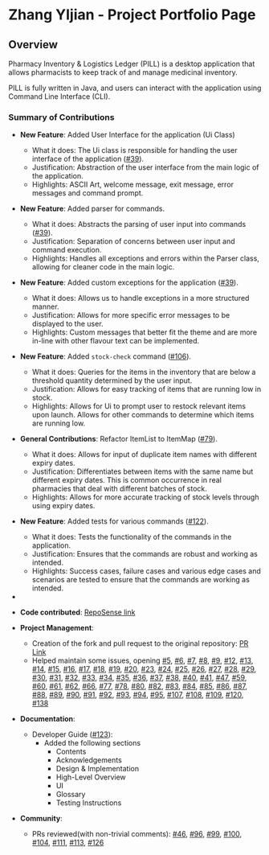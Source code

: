 # Zhang YIjian - Project Portfolio Page

## Overview
Pharmacy Inventory & Logistics Ledger (PILL) is a desktop application that allows
pharmacists to keep track of and manage medicinal inventory.

PILL is fully written in Java, and users can interact with the application using
Command Line Interface (CLI).

### Summary of Contributions

- **New Feature**: Added User Interface for the application (Ui Class)
    - What it does: The Ui class is responsible for handling the user interface of the application ([#39](https://github.com/AY2425S1-CS2113-W14-4/tp/pull/39)).
    - Justification: Abstraction of the user interface from the main logic of the application.
    - Highlights: ASCII Art, welcome message, exit message, error messages and command prompt.
- **New Feature**: Added parser for commands.
    - What it does: Abstracts the parsing of user input into commands ([#39](https://github.com/AY2425S1-CS2113-W14-4/tp/pull/39)).
    - Justification: Separation of concerns between user input and command execution.
    - Highlights: Handles all exceptions and errors within the Parser class, allowing for cleaner code in the main logic.
- **New Feature**: Added custom exceptions for the application ([#39](https://github.com/AY2425S1-CS2113-W14-4/tp/pull/39)).
    - What it does: Allows us to handle exceptions in a more structured manner.
    - Justification: Allows for more specific error messages to be displayed to the user.
    - Highlights: Custom messages that better fit the theme and are more in-line with other flavour text can be implemented.
- **New Feature**: Added `stock-check` command ([#106](https://github.com/AY2425S1-CS2113-W14-4/tp/pull/106)).
    - What it does: Queries for the items in the inventory that are below a threshold quantity determined by the user input.
    - Justification: Allows for easy tracking of items that are running low in stock.
    - Highlights: Allows for Ui to prompt user to restock relevant items upon launch. Allows for other commands to determine which items are running low.
- **General Contributions**: Refactor ItemList to ItemMap ([#79](https://github.com/AY2425S1-CS2113-W14-4/tp/pull/79)).
    - What it does: Allows for input of duplicate item names with different expiry dates.
    - Justification: Differentiates between items with the same name but different expiry dates. This is common occurrence in real pharmacies that deal with different batches of stock.
    - Highlights: Allows for more accurate tracking of stock levels through using expiry dates.
- **New Feature**: Added tests for various commands ([#122](https://github.com/AY2425S1-CS2113-W14-4/tp/pull/122)).
    - What it does: Tests the functionality of the commands in the application.
    - Justification: Ensures that the commands are robust and working as intended.
    - Highlights: Success cases, failure cases and various edge cases and scenarios are tested to ensure that the commands are working as intended.
- 
- **Code contributed**: [RepoSense link](https://nus-cs2113-ay2425s1.github.io/tp-dashboard/?search=yijiano&sort=groupTitle&sortWithin=title&timeframe=commit&mergegroup=&groupSelect=groupByRepos&breakdown=true&checkedFileTypes=docs~functional-code~test-code~other&since=2024-09-20&tabOpen=true&tabType=authorship&tabAuthor=yijiano&tabRepo=AY2425S1-CS2113-W14-4%2Ftp%5Bmaster%5D&authorshipIsMergeGroup=false&authorshipFileTypes=docs~functional-code~test-code~other&authorshipIsBinaryFileTypeChecked=false&authorshipIsIgnoredFilesChecked=false)
- **Project Management**:
    - Creation of the fork and pull request to the original repository: [PR Link](https://github.com/nus-cs2113-AY2425S1/tp/pull/28)
    - Helped maintain some issues, opening
      [#5](https://github.com/AY2425S1-CS2113-W14-4/tp/issues/5),
      [#6](https://github.com/AY2425S1-CS2113-W14-4/tp/issues/6),
      [#7](https://github.com/AY2425S1-CS2113-W14-4/tp/issues/7),
      [#8](https://github.com/AY2425S1-CS2113-W14-4/tp/issues/8),
      [#9](https://github.com/AY2425S1-CS2113-W14-4/tp/issues/9),
      [#12](https://github.com/AY2425S1-CS2113-W14-4/tp/issues/12),
      [#13](https://github.com/AY2425S1-CS2113-W14-4/tp/issues/13),
      [#14](https://github.com/AY2425S1-CS2113-W14-4/tp/issues/14),
      [#15](https://github.com/AY2425S1-CS2113-W14-4/tp/issues/15),
      [#16](https://github.com/AY2425S1-CS2113-W14-4/tp/issues/16),
      [#17](https://github.com/AY2425S1-CS2113-W14-4/tp/issues/17),
      [#18](https://github.com/AY2425S1-CS2113-W14-4/tp/issues/18),
      [#19](https://github.com/AY2425S1-CS2113-W14-4/tp/issues/19),
      [#20](https://github.com/AY2425S1-CS2113-W14-4/tp/issues/20),
      [#23](https://github.com/AY2425S1-CS2113-W14-4/tp/issues/23),
      [#24](https://github.com/AY2425S1-CS2113-W14-4/tp/issues/24),
      [#25](https://github.com/AY2425S1-CS2113-W14-4/tp/issues/25),
      [#26](https://github.com/AY2425S1-CS2113-W14-4/tp/issues/26),
      [#27](https://github.com/AY2425S1-CS2113-W14-4/tp/issues/27),
      [#28](https://github.com/AY2425S1-CS2113-W14-4/tp/issues/28),
      [#29](https://github.com/AY2425S1-CS2113-W14-4/tp/issues/29),
      [#30](https://github.com/AY2425S1-CS2113-W14-4/tp/issues/30),
      [#31](https://github.com/AY2425S1-CS2113-W14-4/tp/issues/31),
      [#32](https://github.com/AY2425S1-CS2113-W14-4/tp/issues/32),
      [#33](https://github.com/AY2425S1-CS2113-W14-4/tp/issues/33),
      [#34](https://github.com/AY2425S1-CS2113-W14-4/tp/issues/34),
      [#35](https://github.com/AY2425S1-CS2113-W14-4/tp/issues/35),
      [#36](https://github.com/AY2425S1-CS2113-W14-4/tp/issues/36),
      [#37](https://github.com/AY2425S1-CS2113-W14-4/tp/issues/37),
      [#38](https://github.com/AY2425S1-CS2113-W14-4/tp/issues/38),
      [#40](https://github.com/AY2425S1-CS2113-W14-4/tp/issues/40),
      [#41](https://github.com/AY2425S1-CS2113-W14-4/tp/issues/41),
      [#47](https://github.com/AY2425S1-CS2113-W14-4/tp/issues/47),
      [#59](https://github.com/AY2425S1-CS2113-W14-4/tp/issues/59),
      [#60](https://github.com/AY2425S1-CS2113-W14-4/tp/issues/60),
      [#61](https://github.com/AY2425S1-CS2113-W14-4/tp/issues/61),
      [#62](https://github.com/AY2425S1-CS2113-W14-4/tp/issues/62),
      [#66](https://github.com/AY2425S1-CS2113-W14-4/tp/issues/66),
      [#77](https://github.com/AY2425S1-CS2113-W14-4/tp/issues/77),
      [#78](https://github.com/AY2425S1-CS2113-W14-4/tp/issues/78),
      [#80](https://github.com/AY2425S1-CS2113-W14-4/tp/issues/80),
      [#82](https://github.com/AY2425S1-CS2113-W14-4/tp/issues/82),
      [#83](https://github.com/AY2425S1-CS2113-W14-4/tp/issues/83),
      [#84](https://github.com/AY2425S1-CS2113-W14-4/tp/issues/84),
      [#85](https://github.com/AY2425S1-CS2113-W14-4/tp/issues/85),
      [#86](https://github.com/AY2425S1-CS2113-W14-4/tp/issues/86),
      [#87](https://github.com/AY2425S1-CS2113-W14-4/tp/issues/87),
      [#88](https://github.com/AY2425S1-CS2113-W14-4/tp/issues/88),
      [#89](https://github.com/AY2425S1-CS2113-W14-4/tp/issues/89),
      [#90](https://github.com/AY2425S1-CS2113-W14-4/tp/issues/90),
      [#91](https://github.com/AY2425S1-CS2113-W14-4/tp/issues/91),
      [#92](https://github.com/AY2425S1-CS2113-W14-4/tp/issues/92),
      [#93](https://github.com/AY2425S1-CS2113-W14-4/tp/issues/93),
      [#94](https://github.com/AY2425S1-CS2113-W14-4/tp/issues/94),
      [#95](https://github.com/AY2425S1-CS2113-W14-4/tp/issues/95),
      [#107](https://github.com/AY2425S1-CS2113-W14-4/tp/issues/107),
      [#108](https://github.com/AY2425S1-CS2113-W14-4/tp/issues/108),
      [#109](https://github.com/AY2425S1-CS2113-W14-4/tp/issues/109),
      [#120](https://github.com/AY2425S1-CS2113-W14-4/tp/issues/120),
      [#138](https://github.com/AY2425S1-CS2113-W14-4/tp/issues/138)
      
- **Documentation**:
    - Developer Guide ([#123](https://github.com/AY2425S1-CS2113-W14-4/tp/pull/123)):
      - Added the following sections
        - Contents
        - Acknowledgements
        - Design & Implementation
        - High-Level Overview
        - UI
        - Glossary
        - Testing Instructions
- **Community**:
    - PRs reviewed(with non-trivial comments):
      [#46](https://github.com/AY2425S1-CS2113-W14-4/tp/pull/46),
      [#96](https://github.com/AY2425S1-CS2113-W14-4/tp/pull/96),
      [#99](https://github.com/AY2425S1-CS2113-W14-4/tp/pull/99),
      [#100](https://github.com/AY2425S1-CS2113-W14-4/tp/pull/100),
      [#104](https://github.com/AY2425S1-CS2113-W14-4/tp/pull/104),
      [#111](https://github.com/AY2425S1-CS2113-W14-4/tp/pull/113),
      [#113](https://github.com/AY2425S1-CS2113-W14-4/tp/pull/113),
      [#126](https://github.com/AY2425S1-CS2113-W14-4/tp/pull/126)
